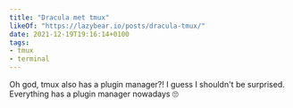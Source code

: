 ```yaml
---
title: "Dracula met tmux"
likeOf: "https://lazybear.io/posts/dracula-tmux/"
date: 2021-12-19T19:16:14+0100
tags:
- tmux
- terminal
---
```

Oh god, tmux also has a plugin manager?! I guess I shouldn't be surprised. Everything has a plugin manager nowadays 🙄